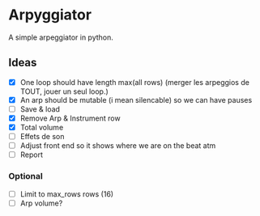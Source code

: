 # Arpyggiator

A simple arpeggiator in python.

## Ideas

- [x] One loop should have length max(all rows) (merger les arpeggios de TOUT, jouer un seul loop.)
- [x] An arp should be mutable (i mean silencable) so we can have pauses
- [ ] Save & load
- [X] Remove Arp & Instrument row 
- [X] Total volume
- [ ] Effets de son
- [ ] Adjust front end so it shows where we are on the beat atm
- [ ] Report

### Optional

- [ ] Limit to max_rows rows (16)
- [ ] Arp volume?
